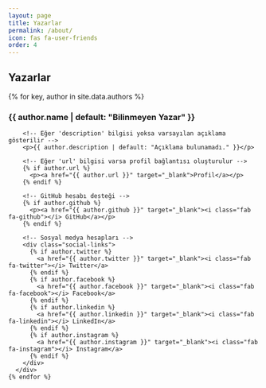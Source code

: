 ```yaml
---
layout: page
title: Yazarlar
permalink: /about/
icon: fas fa-user-friends
order: 4
---
```

<section id="authors">
  <h2>Yazarlar</h2>
  <div class="authors-list">
    {% for key, author in site.data.authors %}
      <div class="author-item">
        <!-- Eğer 'name' bilgisi yoksa varsayılan "Bilinmeyen Yazar" gösterilir -->
        <h3>{{ author.name | default: "Bilinmeyen Yazar" }}</h3>
        
        <!-- Eğer 'description' bilgisi yoksa varsayılan açıklama gösterilir -->
        <p>{{ author.description | default: "Açıklama bulunamadı." }}</p>
        
        <!-- Eğer 'url' bilgisi varsa profil bağlantısı oluşturulur -->
        {% if author.url %}
          <p><a href="{{ author.url }}" target="_blank">Profil</a></p>
        {% endif %}
        
        <!-- GitHub hesabı desteği -->
        {% if author.github %}
          <p><a href="{{ author.github }}" target="_blank"><i class="fab fa-github"></i> GitHub</a></p>
        {% endif %}
        
        <!-- Sosyal medya hesapları -->
        <div class="social-links">
          {% if author.twitter %}
            <a href="{{ author.twitter }}" target="_blank"><i class="fab fa-twitter"></i> Twitter</a>
          {% endif %}
          {% if author.facebook %}
            <a href="{{ author.facebook }}" target="_blank"><i class="fab fa-facebook"></i> Facebook</a>
          {% endif %}
          {% if author.linkedin %}
            <a href="{{ author.linkedin }}" target="_blank"><i class="fab fa-linkedin"></i> LinkedIn</a>
          {% endif %}
          {% if author.instagram %}
            <a href="{{ author.instagram }}" target="_blank"><i class="fab fa-instagram"></i> Instagram</a>
          {% endif %}
        </div>
      </div>
    {% endfor %}
  </div>
</section>
